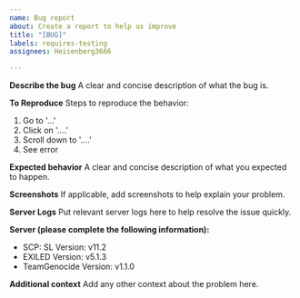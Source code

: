 ```yaml
---
name: Bug report
about: Create a report to help us improve
title: "[BUG]"
labels: requires-testing
assignees: Heisenberg3666

---
```


**Describe the bug**
A clear and concise description of what the bug is.

**To Reproduce**
Steps to reproduce the behavior:
1. Go to '...'
2. Click on '....'
3. Scroll down to '....'
4. See error

**Expected behavior**
A clear and concise description of what you expected to happen.

**Screenshots**
If applicable, add screenshots to help explain your problem.

**Server Logs**
Put relevant server logs here to help resolve the issue quickly.

**Server (please complete the following information):**
 - SCP: SL Version: v11.2
 - EXILED Version: v5.1.3
 - TeamGenocide Version: v1.1.0

**Additional context**
Add any other context about the problem here.
